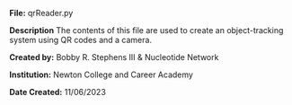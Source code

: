 **File:** 
qrReader.py

**Description**
The contents of this file are used to create an object-tracking system using QR codes and a camera.

**Created by:**
Bobby R. Stephens III & Nucleotide Network

**Institution:**
Newton College and Career Academy

**Date Created:**
11/06/2023
